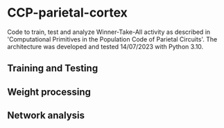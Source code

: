 # CCP-parietal-cortex
Code to train, test and analyze Winner-Take-All activity as described in 'Computational Primitives in the Population Code of Parietal Circuits'.
The architecture was developed and tested 14/07/2023 with Python 3.10.
## Training and Testing

## Weight processing

## Network analysis
